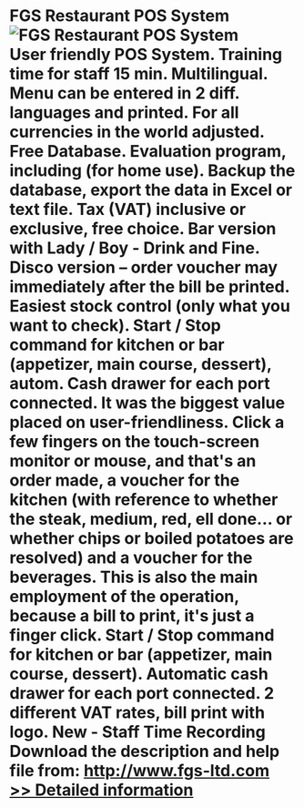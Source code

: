 # FGS Restaurant POS System<br />![FGS Restaurant POS System](https://mycommerce.akamaized.net/api/pimages/P300184380/BIG/300184380.JPG)<br />User friendly POS System. Training time for staff 15 min. Multilingual. Menu can be entered in 2 diff. languages and printed. For all currencies in the world adjusted. Free Database. Evaluation program, including (for home use). Backup the database, export the data in Excel or text file. Tax (VAT) inclusive or exclusive, free choice. Bar version with Lady / Boy - Drink and Fine. Disco version – order voucher may immediately after the bill be printed. Easiest stock control (only what you want to check). Start / Stop command for kitchen or bar (appetizer, main course, dessert), autom. Cash drawer for each port connected. It was the biggest value placed on user-friendliness. Click a few fingers on the touch-screen monitor or mouse, and that's an order made, a voucher for the kitchen (with reference to whether the steak, medium, red, ell done… or whether chips or boiled potatoes are resolved) and a voucher for the beverages. This is also the main employment of the operation, because a bill to print, it's just a finger click. Start / Stop command for kitchen or bar (appetizer, main course, dessert). Automatic cash drawer for each port connected. 2 different VAT rates, bill print with logo. New - Staff Time Recording Download the description and help file from: http://www.fgs-ltd.com<br />[>> Detailed information](https://secure.shareit.com/shareit/product.html?productid=300184380&affiliateid=200057808)